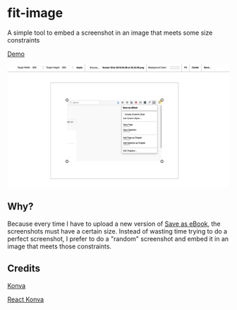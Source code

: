 # fit-image

A simple tool to embed a screenshot in an image that meets some size constraints

[Demo](https://alexadam.github.io/demos/fit-image/index.html)

![demo](demo.png?raw=true "Demo")

## Why?

Because every time I have to upload a new version of [Save as eBook](https://github.com/alexadam/save-as-ebook),
the screenshots must have a certain size. Instead of wasting time trying to do a perfect screenshot, I prefer
to do a "random" screenshot and embed it in an image that meets those constraints.

## Credits

[Konva](https://konvajs.github.io/)

[React Konva](https://github.com/lavrton/react-konva)
